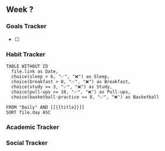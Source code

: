 Week ?
---
### Goals Tracker
- [ ] 

### Habit Tracker

```dataview
TABLE WITHOUT ID
  file.link as Date,
  choice(sleep > 6, "✅", "❌") as Sleep,
  choice(breakfast > 0, "✅", "❌") as Breakfast,
  choice(study >= 3, "✅", "❌") as Study,
  choice(pull-ups >= 10, "✅", "❌") as Pull-ups,
  choice(basketball-practice >= 0, "✅", "❌") as Basketball
  
FROM "Daily" AND [[{{title}}]]
SORT file.day ASC
```

### Academic Tracker


### Social Tracker


